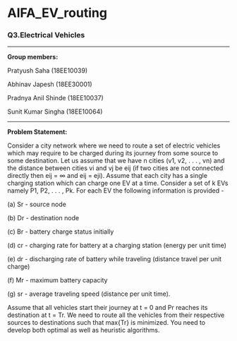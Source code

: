 # AIFA_EV_routing


### Q3.Electrical Vehicles
***

**Group members:**

Pratyush Saha (18EE10039)

Abhinav Japesh (18EE30001)

Pradnya Anil Shinde (18EE10037)

Sunit Kumar Singha (18EE10064)

---

**Problem Statement:**

Consider a city network where we need to route a set of electric vehicles which may require to be charged during its journey from some source to some destination. Let us assume that we have n cities (v1, v2, . . . , vn) and the distance between cities vi and vj be eij (if two cities are not connected directly then eij = ∞ and eij = eji). Assume that each city has a single charging station which can charge one EV at a time. Consider a set of k EVs namely P1, P2, . . . , Pk. For each EV the following information is provided -

(a) Sr - source node

(b) Dr - destination node

(c) Br - battery charge status initially

(d) cr - charging rate for battery at a charging station (energy per unit time)

(e) dr - discharging rate of battery while traveling (distance travel per unit charge)

(f) Mr - maximum battery capacity

(g) sr - average traveling speed (distance per unit time).

Assume that all vehicles start their journey at t = 0 and Pr reaches its destination at t = Tr. We
need to route all the vehicles from their respective sources to destinations such that max{Tr}
is minimized. You need to develop both optimal as well as heuristic algorithms.

